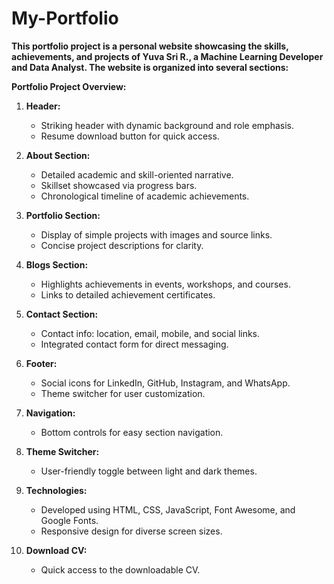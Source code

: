 # My-Portfolio

**This portfolio project is a personal website showcasing the skills, achievements, and projects of Yuva Sri R., a Machine Learning Developer and Data Analyst. The website is organized into several sections:**

**Portfolio Project Overview:**

1. **Header:**
   - Striking header with dynamic background and role emphasis.
   - Resume download button for quick access.

2. **About Section:**
   - Detailed academic and skill-oriented narrative.
   - Skillset showcased via progress bars.
   - Chronological timeline of academic achievements.

3. **Portfolio Section:**
   - Display of simple projects with images and source links.
   - Concise project descriptions for clarity.

4. **Blogs Section:**
   - Highlights achievements in events, workshops, and courses.
   - Links to detailed achievement certificates.

5. **Contact Section:**
   - Contact info: location, email, mobile, and social links.
   - Integrated contact form for direct messaging.

6. **Footer:**
   - Social icons for LinkedIn, GitHub, Instagram, and WhatsApp.
   - Theme switcher for user customization.

7. **Navigation:**
   - Bottom controls for easy section navigation.

8. **Theme Switcher:**
   - User-friendly toggle between light and dark themes.

9. **Technologies:**
   - Developed using HTML, CSS, JavaScript, Font Awesome, and Google Fonts.
   - Responsive design for diverse screen sizes.

10. **Download CV:**
    - Quick access to the downloadable CV.
